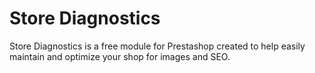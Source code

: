 # Store Diagnostics
Store Diagnostics is a free module for Prestashop created to help easily maintain and optimize your shop for images and SEO.

